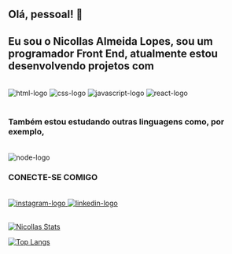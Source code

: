 ## Olá, pessoal! 👋

<h2>Eu sou o Nicollas Almeida Lopes, sou um programador Front End, atualmente estou desenvolvendo projetos com</h2> 
<br>
<div>
<img src="https://img.shields.io/badge/HTML5-E34F26?style=for-the-badge&logo=html5&logoColor=white" alt="html-logo" />
<img src="https://img.shields.io/badge/CSS3-1572B6?style=for-the-badge&logo=css3&logoColor=white" alt="css-logo" />
<img src="https://img.shields.io/badge/JavaScript-F7DF1E?style=for-the-badge&logo=javascript&logoColor=black" alt="javascript-logo" />
<img src="https://img.shields.io/badge/react%20os-0088CC?style=for-the-badge&logo=reactos&logoColor=white" alt="react-logo" />
 </div>
<br>
<h3>Também estou estudando outras linguagens como, por exemplo,</h3>
<br>
<img src="https://img.shields.io/badge/Node.js-43853D?style=for-the-badge&logo=node.js&logoColor=white" alt="node-logo" />
<br>
  <h3> CONECTE-SE COMIGO </h3>
 <br>
 <div>
 <a href="https://www.instagram.com/nicollas_14almeida/"><img src="https://img.shields.io/badge/Instagram-E4405F?style=for-the-badge&logo=instagram&logoColor=white" alt="instagram-logo"/>
 <a href="https://www.linkedin.com/in/nicollas-almeida-lopes/"><img src="https://img.shields.io/badge/LinkedIn-0077B5?style=for-the-badge&logo=linkedin&logoColor=white" alt="linkedin-logo"/>
 </div>
 <br>
  
[![Nicollas Stats](https://github-readme-stats.vercel.app/api?username=nicollasalmeida14)](https://github.com/anuraghazra/github-readme-stats)

[![Top Langs](https://github-readme-stats.vercel.app/api/top-langs/?username=nicollasalmeida14)](https://github.com/anuraghazra/github-readme-stats)
